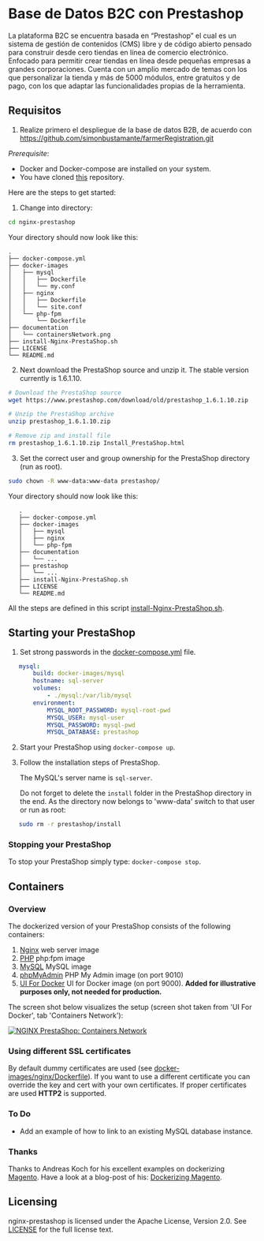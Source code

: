 # Base de Datos B2C con Prestashop 

La plataforma B2C se encuentra basada en “Prestashop”   el cual es un sistema de gestión de contenidos (CMS) libre y de código abierto pensado para construir desde cero tiendas en línea de comercio electrónico. Enfocado para permitir crear tiendas en línea desde pequeñas empresas a grandes corporaciones. Cuenta con un amplio mercado de temas con los que personalizar la tienda y más de 5000 módulos, entre gratuitos y de pago, con los que adaptar las funcionalidades propias de la herramienta.


## Requisitos

1. Realize primero el despliegue de la base de datos B2B, de acuerdo con https://github.com/simonbustamante/farmerRegistration.git


*Prerequisite*:
- Docker and Docker-compose are installed on your system.
- You have cloned [this](https://github.com/schlpbch/nginx-prestashop) repository.

Here are the steps to get started:

1. Change into directory:

 ```bash
cd nginx-prestashop
 ```
   Your directory should now look like this:

 ```
.
├── docker-compose.yml
├── docker-images
│   ├── mysql
│   │   ├── Dockerfile
│   │   └── my.conf
│   ├── nginx
│   │   ├── Dockerfile
│   │   └── site.conf
│   └── php-fpm
│       └── Dockerfile
├── documentation
│   └── containersNetwork.png
├── install-Nginx-PrestaShop.sh
├── LICENSE
└── README.md
 ```

2. Next download the PrestaShop source and unzip it. The stable version currently is 1.6.1.10.

 ```bash
 # Download the PrestaShop source
 wget https://www.prestashop.com/download/old/prestashop_1.6.1.10.zip

 # Unzip the PrestaShop archive
 unzip prestashop_1.6.1.10.zip

 # Remove zip and install file
 rm prestashop_1.6.1.10.zip Install_PrestaShop.html
 ```

3. Set the correct user and group ownership for the PrestaShop directory (run as root).

 ```bash
sudo chown -R www-data:www-data prestashop/
 ```
Your directory should now look like this:

 ```
    .
    ├── docker-compose.yml
    ├── docker-images
    │   ├── mysql
    │   ├── nginx
    │   └── php-fpm
    ├── documentation
    │   └── ...
    ├── prestashop
    │   └── ...
    ├── install-Nginx-PrestaShop.sh
    ├── LICENSE
    └── README.md
 ```

All the steps are defined in this script [install-Nginx-PrestaShop.sh](install-Nginx-PrestaShop.sh).


## Starting your PrestaShop

1. Set strong passwords in the [docker-compose.yml](docker-compose.yml) file.

 ```yaml
    mysql:
        build: docker-images/mysql
        hostname: sql-server
        volumes:
            - ./mysql:/var/lib/mysql
        environment:
            MYSQL_ROOT_PASSWORD: mysql-root-pwd
            MYSQL_USER: mysql-user
            MYSQL_PASSWORD: mysql-pwd
            MYSQL_DATABASE: prestashop
 ```

2. Start your PrestaShop using `docker-compose up`.

3. Follow the installation steps of PrestaShop.

   The MySQL's server name is `sql-server`.

   Do not forget to delete the `install` folder in the PrestaShop directory in the end. As the directory now belongs to 'www-data' switch to that user or run as root:

 ```bash
    sudo rm -r prestashop/install
 ```

### Stopping your PrestaShop

To stop your PrestaShop simply type: `docker-compose stop`.

## Containers

### Overview

The dockerized version of your PrestaShop consists of the following containers:

  1. [Nginx](docker-images/nginx/Dockerfile) web server image
  2. [PHP](docker-images/php-fpm/Dockerfile) php:fpm image
  3. [MySQL](docker-images/mysql/Dockerfile) MySQL image
  4. [phpMyAdmin](https://hub.docker.com/r/phpmyadmin/phpmyadmin/) PHP My Admin image (on port 9010)
  5. [UI For Docker](https://hub.docker.com/r/uifd/ui-for-docker/) UI for Docker image (on port 9000). **Added for illustrative purposes only, not needed for production.**

The screen shot below visualizes the setup (screen shot taken from 'UI For Docker', tab 'Containers Network'):

[![NGINX PrestaShop: Containers Network](documentation/containersNetwork.png)](documentation/containersNetwork-png)


### Using different SSL certificates

By default dummy certificates are used (see [docker-images/nginx/Dockerfile](docker-images/nginx/Dockerfile)).
If you want to use a different certificate you can override the key and cert with your own certificates. If proper certificates are used **HTTP2** is supported.

### To Do

- Add an example of how to link to an existing MySQL database instance.

### Thanks

Thanks to Andreas Koch for his excellent examples on dockerizing [Magento](https://magento.com/). Have a look at a blog-post of his: [Dockerizing  Magento](https://andykdocs.de/development/Docker/Dockerize-Magento).


## Licensing

nginx-prestashop is licensed under the Apache License, Version 2.0.
See [LICENSE](LICENSE) for the full license text.
